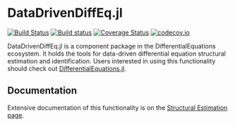 # DataDrivenDiffEq.jl

[![Build Status](https://travis-ci.org/JuliaDiffEq/DataDrivenDiffEq.jl.svg?branch=master)](https://travis-ci.org/JuliaDiffEq/DataDrivenDiffEq.jl)
[![Build status](https://ci.appveyor.com/api/projects/status/29rskms03i48xxt1?svg=true)](https://ci.appveyor.com/project/ChrisRackauckas/datadrivendiffeq-jl)
[![Coverage Status](https://coveralls.io/repos/JuliaDiffEq/DataDrivenDiffEq.jl/badge.svg?branch=master&service=github)](https://coveralls.io/github/JuliaDiffEq/DataDrivenDiffEq.jl?branch=master)
[![codecov.io](http://codecov.io/github/JuliaDiffEq/DataDrivenDiffEq.jl/coverage.svg?branch=master)](http://codecov.io/github/JuliaDiffEq/DataDrivenDiffEq.jl?branch=master)

DataDrivenDiffEq.jl is a component package in the DifferentialEquations ecosystem.
It holds the tools for data-driven differential equation structural estimation and identification.
Users interested in using this functionality should check out 
[DifferentialEquations.jl](https://github.com/JuliaDiffEq/DifferentialEquations.jl).

## Documentation

Extensive documentation of this functionality is on the [Structural Estimation page](http://docs.juliadiffeq.org/dev/analysis/structural_estimation.html).
